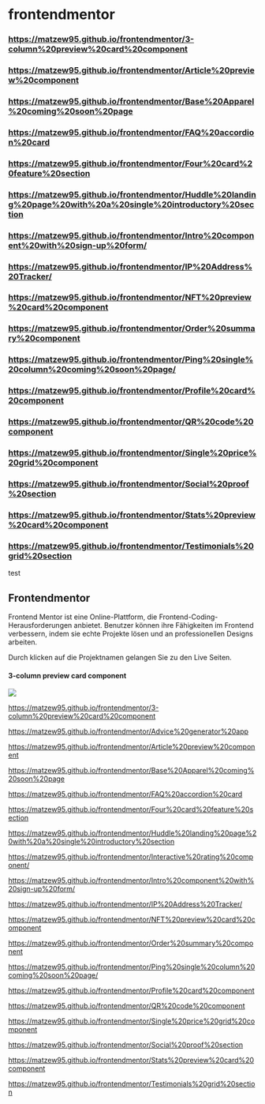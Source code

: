 # frontendmentor

### https://matzew95.github.io/frontendmentor/3-column%20preview%20card%20component

### https://matzew95.github.io/frontendmentor/Article%20preview%20component

### https://matzew95.github.io/frontendmentor/Base%20Apparel%20coming%20soon%20page

### https://matzew95.github.io/frontendmentor/FAQ%20accordion%20card

### https://matzew95.github.io/frontendmentor/Four%20card%20feature%20section

### https://matzew95.github.io/frontendmentor/Huddle%20landing%20page%20with%20a%20single%20introductory%20section

### https://matzew95.github.io/frontendmentor/Intro%20component%20with%20sign-up%20form/

### https://matzew95.github.io/frontendmentor/IP%20Address%20Tracker/

### https://matzew95.github.io/frontendmentor/NFT%20preview%20card%20component

### https://matzew95.github.io/frontendmentor/Order%20summary%20component

### https://matzew95.github.io/frontendmentor/Ping%20single%20column%20coming%20soon%20page/

### https://matzew95.github.io/frontendmentor/Profile%20card%20component

### https://matzew95.github.io/frontendmentor/QR%20code%20component

### https://matzew95.github.io/frontendmentor/Single%20price%20grid%20component

### https://matzew95.github.io/frontendmentor/Social%20proof%20section

### https://matzew95.github.io/frontendmentor/Stats%20preview%20card%20component

### https://matzew95.github.io/frontendmentor/Testimonials%20grid%20section





test


## Frontendmentor

Frontend Mentor ist eine Online-Plattform, die Frontend-Coding-Herausforderungen anbietet. Benutzer können ihre Fähigkeiten im Frontend verbessern, indem sie echte Projekte lösen und an professionellen Designs arbeiten.

Durch klicken auf die Projektnamen gelangen Sie zu den Live Seiten.

#### 3-column preview card component

<a href="https://matzew95.github.io/frontendmentor/3-column%20preview%20card%20component" target="_blank" rel="noopener">

![](https://33333.cdn.cke-cs.com/kSW7V9NHUXugvhoQeFaf/images/bc1e860e28b79a4c3007b2a04dcf32453b77eb0f2736676c.png)

</a>

https://matzew95.github.io/frontendmentor/3-column%20preview%20card%20component

https://matzew95.github.io/frontendmentor/Advice%20generator%20app

https://matzew95.github.io/frontendmentor/Article%20preview%20component

https://matzew95.github.io/frontendmentor/Base%20Apparel%20coming%20soon%20page

https://matzew95.github.io/frontendmentor/FAQ%20accordion%20card

https://matzew95.github.io/frontendmentor/Four%20card%20feature%20section

https://matzew95.github.io/frontendmentor/Huddle%20landing%20page%20with%20a%20single%20introductory%20section

https://matzew95.github.io/frontendmentor/Interactive%20rating%20component/

https://matzew95.github.io/frontendmentor/Intro%20component%20with%20sign-up%20form/

https://matzew95.github.io/frontendmentor/IP%20Address%20Tracker/

https://matzew95.github.io/frontendmentor/NFT%20preview%20card%20component

https://matzew95.github.io/frontendmentor/Order%20summary%20component

https://matzew95.github.io/frontendmentor/Ping%20single%20column%20coming%20soon%20page/

https://matzew95.github.io/frontendmentor/Profile%20card%20component

https://matzew95.github.io/frontendmentor/QR%20code%20component

https://matzew95.github.io/frontendmentor/Single%20price%20grid%20component

https://matzew95.github.io/frontendmentor/Social%20proof%20section

https://matzew95.github.io/frontendmentor/Stats%20preview%20card%20component

https://matzew95.github.io/frontendmentor/Testimonials%20grid%20section
